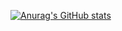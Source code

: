 [![Anurag's GitHub stats](https://github-readme-stats.vercel.app/api?username=blangue)](https://github.com/anuraghazra/github-readme-stats)
